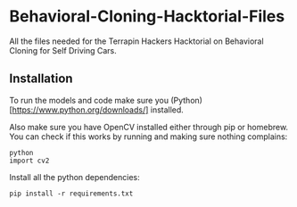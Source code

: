 # Behavioral-Cloning-Hacktorial-Files
All the files needed for the Terrapin Hackers Hacktorial on Behavioral Cloning for Self Driving Cars.

## Installation
To run the models and code make sure you (Python)[https://www.python.org/downloads/] installed. 

Also make sure you have OpenCV installed either through pip or homebrew. You can check if this works by running and making sure nothing complains:
```
python
import cv2
```
Install all the python dependencies:
```
pip install -r requirements.txt
```

